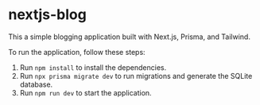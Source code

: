 # nextjs-blog

This a simple blogging application built with Next.js, Prisma, and Tailwind.

To run the application, follow these steps:
1. Run `npm install` to install the dependencies.
2. Run `npx prisma migrate dev` to run migrations and generate the SQLite database.
3. Run `npm run dev` to start the application.
